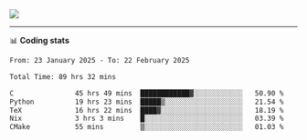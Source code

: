 <picture>
  <source
  srcset="https://github-readme-stats.vercel.app/api?username=sant0s12&show_icons=true&theme=dark"
  media="(prefers-color-scheme: dark)"
  />
  <source
  srcset="https://github-readme-stats.vercel.app/api?username=sant0s12&show_icons=true"
  media="(prefers-color-scheme: light)"
  />
  <img src="https://github-readme-stats.vercel.app/api?username=sant0s12&show_icons=true" />
</picture>

---

📊 **Coding stats**

<!--START_SECTION:waka-->

```txt
From: 23 January 2025 - To: 22 February 2025

Total Time: 89 hrs 32 mins

C               45 hrs 49 mins  ████████████▓░░░░░░░░░░░░   50.90 %
Python          19 hrs 23 mins  █████▒░░░░░░░░░░░░░░░░░░░   21.54 %
TeX             16 hrs 22 mins  ████▓░░░░░░░░░░░░░░░░░░░░   18.19 %
Nix             3 hrs 3 mins    █░░░░░░░░░░░░░░░░░░░░░░░░   03.39 %
CMake           55 mins         ▒░░░░░░░░░░░░░░░░░░░░░░░░   01.03 %
```

<!--END_SECTION:waka-->
